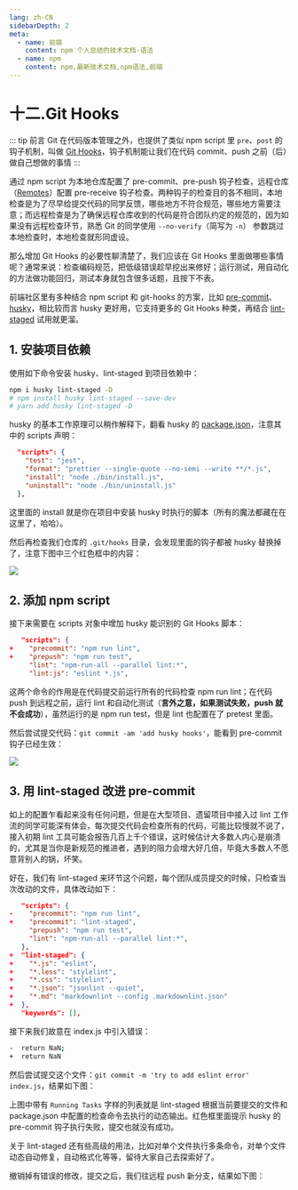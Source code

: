 ```yaml
---
lang: zh-CN
sidebarDepth: 2
meta:
  - name: 前端
    content: npm 个人总结的技术文档-语法
  - name: npm
    content: npm,最新技术文档,npm语法,前端
---
```


# 十二.Git Hooks

::: tip 前言
Git 在代码版本管理之外，也提供了类似 npm script 里 `pre`、`post` 的钩子机制，叫做 [Git Hooks](https://git-scm.com/book/gr/v2/Customizing-Git-Git-Hooks)，钩子机制能让我们在代码 commit、push 之前（后）做自己想做的事情
:::

通过 npm script 为本地仓库配置了 pre-commit、pre-push 钩子检查，远程仓库（[Remotes](https://git-scm.com/book/en/v1/Git-Basics-Working-with-Remotes)）配置 pre-receive 钩子检查。两种钩子的检查目的各不相同，本地检查是为了尽早给提交代码的同学反馈，哪些地方不符合规范，哪些地方需要注意；而远程检查是为了确保远程仓库收到的代码是符合团队约定的规范的，因为如果没有远程检查环节，熟悉 Git 的同学使用 `--no-verify`（简写为 `-n`） 参数跳过本地检查时，本地检查就形同虚设。

那么增加 Git Hooks 的必要性聊清楚了，我们应该在 Git Hooks 里面做哪些事情呢？通常来说：检查编码规范，把低级错误趁早挖出来修好；运行测试，用自动化的方法做功能回归，测试本身就包含很多话题，且按下不表。

前端社区里有多种结合 npm script 和 git-hooks 的方案，比如 [pre-commit](https://github.com/observing/pre-commit)、[husky](https://github.com/typicode/husky)，相比较而言 husky 更好用，它支持更多的 Git Hooks 种类，再结合 [lint-staged](https://github.com/okonet/lint-staged) 试用就更溜。

## 1. 安装项目依赖

使用如下命令安装 husky、lint-staged 到项目依赖中：

```bash
npm i husky lint-staged -D
# npm install husky lint-staged --save-dev
# yarn add husky lint-staged -D
```

husky 的基本工作原理可以稍作解释下，翻看 husky 的 [package.json](https://github.com/typicode/husky/blob/master/package.json)，注意其中的 scripts 声明：

```json
  "scripts": {
    "test": "jest",
    "format": "prettier --single-quote --no-semi --write **/*.js",
    "install": "node ./bin/install.js",
    "uninstall": "node ./bin/uninstall.js"
  },
```

这里面的 install 就是你在项目中安装 husky 时执行的脚本（所有的魔法都藏在在这里了，哈哈）。

然后再检查我们仓库的 `.git/hooks` 目录，会发现里面的钩子都被 husky 替换掉了，注意下图中三个红色框中的内容：

![](https://user-gold-cdn.xitu.io/2017/12/14/16052956cce1a5c3?w=905&h=519&f=png&s=93983)

## 2. 添加 npm script

接下来需要在 scripts 对象中增加 husky 能识别的 Git Hooks 脚本：

```json
   "scripts": {
+    "precommit": "npm run lint",
+    "prepush": "npm run test",
     "lint": "npm-run-all --parallel lint:*",
     "lint:js": "eslint *.js",
```

这两个命令的作用是在代码提交前运行所有的代码检查 npm run lint；在代码 push 到远程之前，运行 lint 和自动化测试（**言外之意，如果测试失败，push 就不会成功**），虽然运行的是 npm run test，但是 lint 也配置在了 pretest 里面。

然后尝试提交代码：`git commit -am 'add husky hooks'`，能看到 pre-commit 钩子已经生效：

![](https://user-gold-cdn.xitu.io/2017/12/14/16052959456b87ca?w=586&h=110&f=png&s=22843)

## 3. 用 lint-staged 改进 pre-commit

如上的配置乍看起来没有任何问题，但是在大型项目、遗留项目中接入过 lint 工作流的同学可能深有体会，每次提交代码会检查所有的代码，可能比较慢就不说了，接入初期 lint 工具可能会报告几百上千个错误，这时候估计大多数人内心是崩溃的，尤其是当你是新规范的推进者，遇到的阻力会增大好几倍，毕竟大多数人不愿意背别人的锅，坏笑。

好在，我们有 lint-staged 来环节这个问题，每个团队成员提交的时候，只检查当次改动的文件，具体改动如下：

```json
   "scripts": {
-    "precommit": "npm run lint",
+    "precommit": "lint-staged",
     "prepush": "npm run test",
     "lint": "npm-run-all --parallel lint:*",
   },
+  "lint-staged": {
+    "*.js": "eslint",
+    "*.less": "stylelint",
+    "*.css": "stylelint",
+    "*.json": "jsonlint --quiet",
+    "*.md": "markdownlint --config .markdownlint.json"
+  },
   "keywords": [],
```

接下来我们故意在 index.js 中引入错误：

```bash
-  return NaN;
+  return NaN
```

然后尝试提交这个文件：`git commit -m 'try to add eslint error' index.js`，结果如下图：

上图中带有 `Running Tasks` 字样的列表就是 lint-staged 根据当前要提交的文件和 package.json 中配置的检查命令去执行的动态输出。红色框里面提示 husky 的 pre-commit 钩子执行失败，提交也就没有成功。

关于 lint-staged 还有些高级的用法，比如对单个文件执行多条命令，对单个文件动态自动修复，自动格式化等等，留待大家自己去探索好了。

撤销掉有错误的修改，提交之后，我们往远程 push 新分支，结果如下图：
